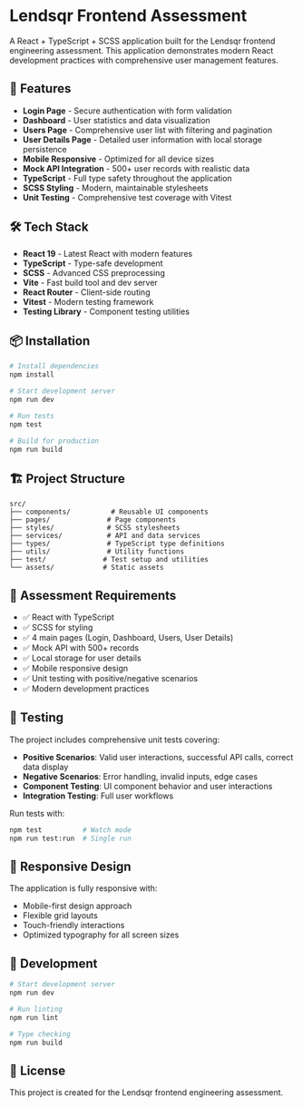 # Lendsqr Frontend Assessment

A React + TypeScript + SCSS application built for the Lendsqr frontend engineering assessment. This application demonstrates modern React development practices with comprehensive user management features.

## 🚀 Features

- **Login Page** - Secure authentication with form validation
- **Dashboard** - User statistics and data visualization
- **Users Page** - Comprehensive user list with filtering and pagination
- **User Details Page** - Detailed user information with local storage persistence
- **Mobile Responsive** - Optimized for all device sizes
- **Mock API Integration** - 500+ user records with realistic data
- **TypeScript** - Full type safety throughout the application
- **SCSS Styling** - Modern, maintainable stylesheets
- **Unit Testing** - Comprehensive test coverage with Vitest

## 🛠️ Tech Stack

- **React 19** - Latest React with modern features
- **TypeScript** - Type-safe development
- **SCSS** - Advanced CSS preprocessing
- **Vite** - Fast build tool and dev server
- **React Router** - Client-side routing
- **Vitest** - Modern testing framework
- **Testing Library** - Component testing utilities

## 📦 Installation

```bash
# Install dependencies
npm install

# Start development server
npm run dev

# Run tests
npm test

# Build for production
npm run build
```

## 🏗️ Project Structure

```
src/
├── components/          # Reusable UI components
├── pages/              # Page components
├── styles/             # SCSS stylesheets
├── services/           # API and data services
├── types/              # TypeScript type definitions
├── utils/              # Utility functions
├── test/              # Test setup and utilities
└── assets/            # Static assets
```

## 🎯 Assessment Requirements

- ✅ React with TypeScript
- ✅ SCSS for styling
- ✅ 4 main pages (Login, Dashboard, Users, User Details)
- ✅ Mock API with 500+ records
- ✅ Local storage for user details
- ✅ Mobile responsive design
- ✅ Unit testing with positive/negative scenarios
- ✅ Modern development practices

## 🧪 Testing

The project includes comprehensive unit tests covering:

- **Positive Scenarios**: Valid user interactions, successful API calls, correct data display
- **Negative Scenarios**: Error handling, invalid inputs, edge cases
- **Component Testing**: UI component behavior and user interactions
- **Integration Testing**: Full user workflows

Run tests with:

```bash
npm test          # Watch mode
npm run test:run  # Single run
```

## 📱 Responsive Design

The application is fully responsive with:

- Mobile-first design approach
- Flexible grid layouts
- Touch-friendly interactions
- Optimized typography for all screen sizes

## 🔧 Development

```bash
# Start development server
npm run dev

# Run linting
npm run lint

# Type checking
npm run build
```

## 📄 License

This project is created for the Lendsqr frontend engineering assessment.
